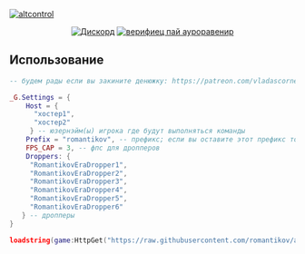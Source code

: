 [![altcontrol](https://cdn.discordapp.com/attachments/955442866560319509/955458972616372234/41.png)](https://github.com/romantikov/altcontrol/)
<div align='center'>

[![Дискорд](https://img.shields.io/discord/946248523769327626)](https://discord.gg/mZTCCYWjb6)
[![верифиец пай ауроравенир](https://cdn.discordapp.com/attachments/955016760686444544/955524196073603102/15_20220321205157.png)](https://bit.ly/verifiedbyauroravenir)
</div>

## Использование
```lua
-- будем рады если вы закините денюжку: https://patreon.com/vladascorner

_G.Settings = {
    Host = {
      "хостер1",
      "хостер2"
     } -- юзернэйм(ы) игрока где будут выполняться команды
    Prefix = "romantikov", -- префикс; если вы оставите этот префикс то команды будут выглядить так: «romantikov bring»
    FPS_CAP = 3, -- фпс для дропперов
    Droppers: {
     "RomantikovEraDropper1",
     "RomantikovEraDropper2",
     "RomantikovEraDropper3",
     "RomantikovEraDropper4",
     "RomantikovEraDropper5",
     "RomantikovEraDropper6"
   } -- дропперы
}

loadstring(game:HttpGet("https://raw.githubusercontent.com/romantikov/altcontrol/main/scripts/latest.lua"))();
```
